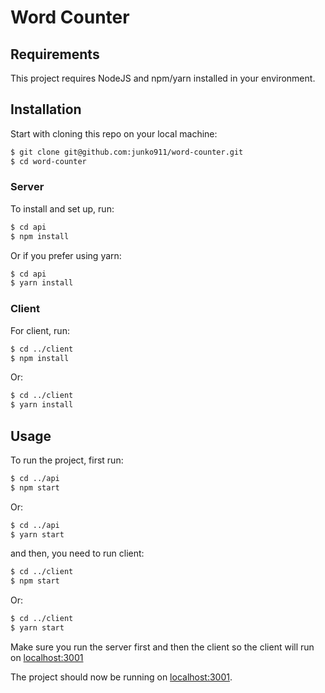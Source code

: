 # Word Counter

## Requirements

This project requires NodeJS and npm/yarn installed in your environment.

## Installation

Start with cloning this repo on your local machine:

```bash
$ git clone git@github.com:junko911/word-counter.git
$ cd word-counter
```

### Server
To install and set up, run:

```bash
$ cd api
$ npm install
```

Or if you prefer using yarn:

```bash
$ cd api
$ yarn install
```

### Client
For client, run:
```bash
$ cd ../client
$ npm install
```

Or:

```bash
$ cd ../client
$ yarn install
```

## Usage

To run the project, first run:

```bash
$ cd ../api
$ npm start
```

Or:

```bash
$ cd ../api
$ yarn start
```

and then, you need to run client:
```bash
$ cd ../client
$ npm start
```
Or:
```bash
$ cd ../client
$ yarn start
```

Make sure you run the server first and then the client so the client will run on [localhost:3001](http://localhost:3001/)

The project should now be running on [localhost:3001](http://localhost:3001/).

